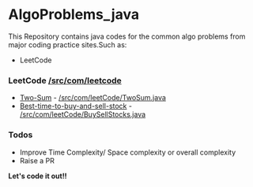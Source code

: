 # AlgoProblems_java


This Repository contains java codes for the common algo problems from major coding practice sites.Such as:

  - LeetCode

### LeetCode [/src/com/leetcode]

* [Two-Sum] - [/src/com/leetCode/TwoSum.java]
* [Best-time-to-buy-and-sell-stock] - [/src/com/leetCode/BuySellStocks.java]
  

### Todos

 - Improve Time Complexity/ Space complexity or overall complexity
 - Raise a PR




**Let's code it out!!**

[//]: # (These are reference links used in the body of this note and get stripped out when the markdown processor does its job. There is no need to format nicely because it shouldn't be seen. Thanks SO - http://stackoverflow.com/questions/4823468/store-comments-in-markdown-syntax)


  [Two-Sum]: <https://leetcode.com/problems/two-sum>
   [/src/com/leetCode/TwoSum.java]: <https://github.com/LeetCode-ScalerTeam/AlgoProblems_java/blob/master/src/com/leetCode/TwoSumsSolution>
   [Best-time-to-buy-and-sell-stock]: <https://leetcode.com/problems/best-time-to-buy-and-sell-stock/>
   [/src/com/leetCode/BuySellStocks.java]: <https://github.com/LeetCode-ScalerTeam/AlgoProblems_java/blob/master/src/com/leetCode/BuySellStocks.java>
   [/src/com/leetcode]: <https://github.com/LeetCode-ScalerTeam/AlgoProblems_java/tree/master/src/com/leetCode>
   [Product-Except-Self]: <https://leetcode.com/problems/product-of-array-except-self/>
   [/src/com/leetCode/ProductExceptSelf]: <https://github.com/LeetCode-ScalerTeam/AlgoProblems_java/blob/Ck_LeetCode/src/com/leetCode/ProductExceptSelf>
   [Search-Rotated-Array]: <https://leetcode.com/problems/search-in-rotated-sorted-array/>
   [/src/com/leetCode/SearchInRotatedArray]: <https://github.com/LeetCode-ScalerTeam/AlgoProblems_java/blob/Ck_LeetCode/src/com/leetCode/SearchInRotatedArray>
      
   
   